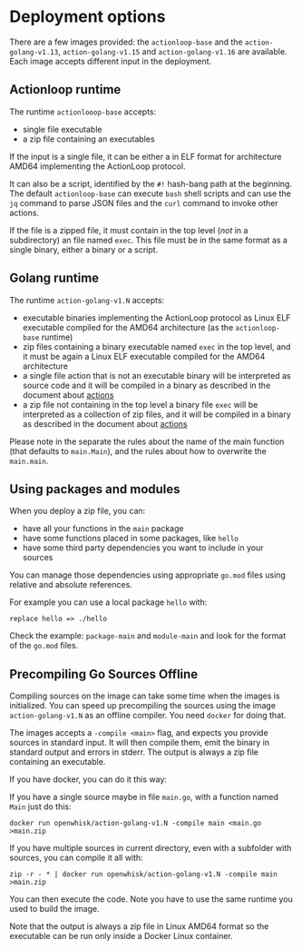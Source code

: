 <!--
#
# Licensed to the Apache Software Foundation (ASF) under one or more
# contributor license agreements.  See the NOTICE file distributed with
# this work for additional information regarding copyright ownership.
# The ASF licenses this file to You under the Apache License, Version 2.0
# (the "License"); you may not use this file except in compliance with
# the License.  You may obtain a copy of the License at
#
#     http://www.apache.org/licenses/LICENSE-2.0
#
# Unless required by applicable law or agreed to in writing, software
# distributed under the License is distributed on an "AS IS" BASIS,
# WITHOUT WARRANTIES OR CONDITIONS OF ANY KIND, either express or implied.
# See the License for the specific language governing permissions and
# limitations under the License.
#
-->

# Deployment options

There are a few images provided: the `actionloop-base` and the `action-golang-v1.13`, `action-golang-v1.15` and `action-golang-v1.16` are available. Each image accepts different input in the deployment.

<a name="actionloop">

## Actionloop runtime

The runtime `actionlooop-base` accepts:

- single file executable
- a zip file containing an executables

If the input is a single file, it can be either a in ELF format for architecture AMD64 implementing the ActionLoop protocol.

It can also be a script, identified by the `#!` hash-bang path at the beginning. The default `actionloop-base` can execute `bash` shell scripts and can use the `jq` command to parse JSON files and the `curl` command to invoke other actions.

If the file is a zipped file, it must contain in the top level (*not* in a subdirectory) an file named `exec`. This file must be in the same format as a single binary, either a binary or a script.

<a name="golang">

## Golang runtime

The runtime `action-golang-v1.N` accepts:

- executable binaries implementing the ActionLoop protocol as Linux ELF executable compiled for the AMD64 architecture (as the `actionloop-base` runtime)
- zip files containing a binary executable named `exec` in the top level, and it must be again a Linux ELF executable compiled for the AMD64 architecture
- a single file action that is not an executable binary will be interpreted as source code and it will be compiled in a binary as described in the document about [actions](ACTION.md)
- a zip file not containing in the top level a binary file `exec` will  be interpreted as a collection of zip files, and it will be compiled in a binary as described in the document about [actions](ACTION.md)

Please note in the separate the rules about the name of the main function (that defaults to `main.Main`), and the rules about how to overwrite the `main.main`.

## Using packages and modules

When you deploy a zip file, you can:

- have all your functions in the `main` package
- have some functions placed in some packages, like `hello`
- have some third party dependencies you want to include in your sources

You can manage those dependencies using appropriate `go.mod` files using relative and absolute references.

For example you can use a local package `hello` with:

```
replace hello => ./hello
```

Check the example: `package-main` and `module-main` and look for the format of the `go.mod` files.

<a name="precompile"/>
  
## Precompiling Go Sources Offline

Compiling sources on the image can take some time when the images is initialized. You can speed up precompiling the sources using the image `action-golang-v1.N` as an offline compiler. You need `docker` for doing that.

The images accepts a `-compile <main>` flag, and expects you provide sources in standard input. It will then compile them, emit the binary in standard output and errors in stderr. The output is always a zip file containing an executable.

If you have docker, you can do it this way:

If you have a single source maybe in file `main.go`, with a function named `Main` just do this:

`docker run openwhisk/action-golang-v1.N -compile main <main.go >main.zip`

If you have multiple sources in current directory, even with a subfolder with sources, you can compile it all with:

`zip -r - * | docker run openwhisk/action-golang-v1.N -compile main >main.zip`

You can then execute the code. Note you have to use the same runtime you used to build the image.

Note that the output is always a zip file in  Linux AMD64 format so the executable can be run only inside a Docker Linux container.

